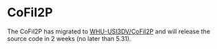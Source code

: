 # CoFiI2P 
The CoFiI2P has migrated to [WHU-USI3DV/CoFiI2P](https://github.com/WHU-USI3DV/CoFiI2P) and will release the source code in 2 weeks (no later than 5.31).

